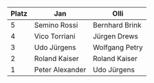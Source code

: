 | Platz | Jan              | Olli             |
|-------|------------------|------------------|
| 5     | Semino Rossi     | Bernhard Brink    |
| 4     | Vico Torriani    | Jürgen Drews      |
| 3     | Udo Jürgens      | Wolfgang Petry    |
| 2     | Roland Kaiser     | Roland Kaiser     |
| 1     | Peter Alexander   | Udo Jürgens       |

